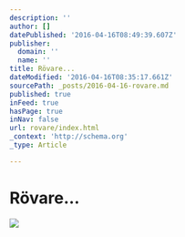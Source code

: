 ```yaml
---
description: ''
author: []
datePublished: '2016-04-16T08:49:39.607Z'
publisher:
  domain: ''
  name: ''
title: Rövare...
dateModified: '2016-04-16T08:35:17.661Z'
sourcePath: _posts/2016-04-16-rovare.md
published: true
inFeed: true
hasPage: true
inNav: false
url: rovare/index.html
_context: 'http://schema.org'
_type: Article

---
```

# Rövare...
![](https://the-grid-user-content.s3-us-west-2.amazonaws.com/8b8eb5f1-13dd-4f6f-9518-e3d6ba11194a.png)